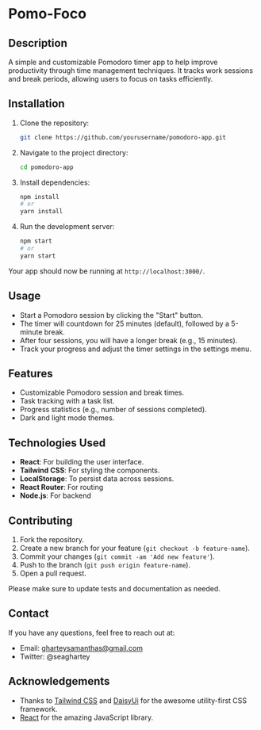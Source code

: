 # Pomo-Foco


## Description
A simple and customizable Pomodoro timer app to help improve productivity through time management techniques. It tracks work sessions and break periods, allowing users to focus on tasks efficiently.

## Installation

1. Clone the repository:
   ```bash
   git clone https://github.com/yourusername/pomodoro-app.git
   ```

2. Navigate to the project directory:
   ```bash
   cd pomodoro-app
   ```

3. Install dependencies:
   ```bash
   npm install
   # or
   yarn install
   ```

4. Run the development server:
   ```bash
   npm start
   # or
   yarn start
   ```

Your app should now be running at `http://localhost:3000/`.

## Usage

- Start a Pomodoro session by clicking the "Start" button.
- The timer will countdown for 25 minutes (default), followed by a 5-minute break.
- After four sessions, you will have a longer break (e.g., 15 minutes).
- Track your progress and adjust the timer settings in the settings menu.

## Features
- Customizable Pomodoro session and break times.
- Task tracking with a task list.
- Progress statistics (e.g., number of sessions completed).
- Dark and light mode themes.

## Technologies Used
- **React**: For building the user interface.
- **Tailwind CSS**: For styling the components.
- **LocalStorage**: To persist data across sessions.
- **React Router**: For routing
- **Node.js**: For backend

## Contributing

1. Fork the repository.
2. Create a new branch for your feature (`git checkout -b feature-name`).
3. Commit your changes (`git commit -am 'Add new feature'`).
4. Push to the branch (`git push origin feature-name`).
5. Open a pull request.

Please make sure to update tests and documentation as needed.

## Contact
If you have any questions, feel free to reach out at:
- Email:  gharteysamanthas@gmail.com
- Twitter: @seaghartey

## Acknowledgements
- Thanks to [Tailwind CSS](https://tailwindcss.com) and [DaisyUi](https://daisyui.com) for the awesome utility-first CSS framework.
- [React](https://reactjs.org) for the amazing JavaScript library.

